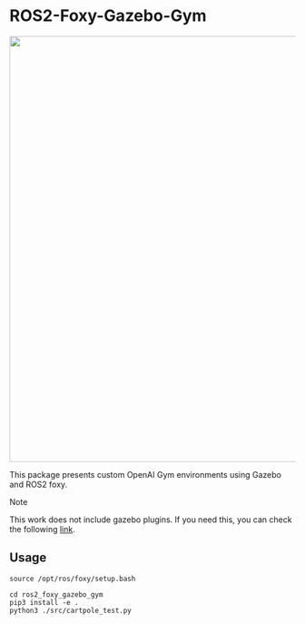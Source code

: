 # ROS2-Foxy-Gazebo-Gym

<p align = "left">
  <img src = "https://github.com/user-attachments/assets/0c5c5d43-d374-4e8f-a69d-5a1bebd38af8" width = 750 />
</p>

This package presents custom OpenAI Gym environments using Gazebo and ROS2 foxy.

> [!NOTE]
> This work does not include gazebo plugins. If you need this, you can check the following [link](https://github.com/SeonilChoi/MPU-9250-Serial-Communication-in-ROS2-Foxy.git).
>

## Usage

```
source /opt/ros/foxy/setup.bash
```

```
cd ros2_foxy_gazebo_gym
pip3 install -e .
python3 ./src/cartpole_test.py
```
